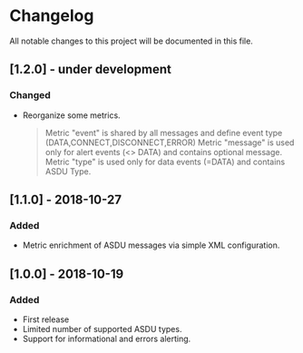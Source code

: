 # Changelog
All notable changes to this project will be documented in this file.

## [1.2.0] - under development
### Changed
- Reorganize some metrics. 
  > Metric "event" is shared by all messages and define event type (DATA,CONNECT,DISCONNECT,ERROR)
  > Metric "message" is used only for alert events (<> DATA) and contains optional message.
  > Metric "type" is used only for data events (=DATA) and contains ASDU Type.  

## [1.1.0] - 2018-10-27
### Added
- Metric enrichment of ASDU messages via simple XML configuration.

## [1.0.0] - 2018-10-19
### Added
- First release
- Limited number of supported ASDU types.
- Support for informational and errors alerting.
